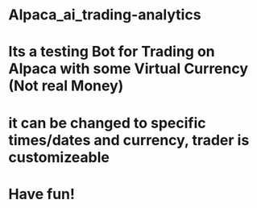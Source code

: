 # Alpaca_ai_trading-analytics

# Its a testing Bot for Trading on Alpaca with some Virtual Currency (Not real Money)
# it can be changed to specific times/dates and currency, trader is customizeable
# Have fun!
